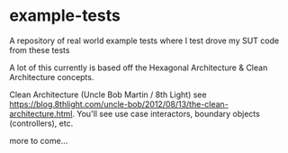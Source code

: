 # example-tests
A repository of real world example tests where I test drove my SUT code from these tests

A lot of this currently is based off the Hexagonal Architecture & Clean Architecture concepts.  

Clean Architecture (Uncle Bob Martin / 8th Light) see https://blog.8thlight.com/uncle-bob/2012/08/13/the-clean-architecture.html.  You'll see use case interactors, boundary objects (controllers), etc.

more to come...
